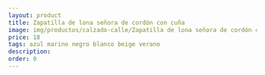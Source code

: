 ```yaml
---
layout: product
title: Zapatilla de lona señora de cordón con cuña
image: img/productos/calzado-calle/Zapatilla de lona señora de cordón con cuña=18=azul marino negro blanco beige verano.webp
price: 18
tags: azul marino negro blanco beige verano
description: 
order: 0
---
```

